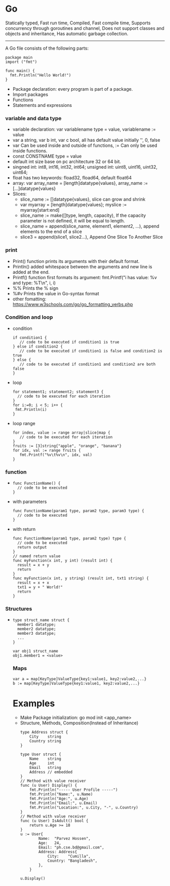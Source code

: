 # Go
Statically typed, Fast run time, Compiled, Fast compile time, Supports concurrency through goroutines and channel, Does not support classes and objects and inheritance, Has automatic garbage collection.

---
A Go file consists of the following parts:
```
package main
import ("fmt")

func main() {
  fmt.Println("Hello World!")
}
```

- Package declaration: every program is part of a package.
- Import packages
- Functions
- Statements and expressions

### variable and data type
- variable declaration: var variablename type = value,  variablename := value
- var a string, var b int, var c bool, all has default value initially '', 0, false
- var Can be used inside and outside of functions, := Can only be used inside functions.
- const CONSTNAME type = value
- default int size base on pc architecture 32 or 64 bit.
- singned int: int8, int16, int32, int64; unsigned int: uint8, uint16, uint32, uint64;
- float has two keywords: fload32, fload64, default float64
- array: var array_name = [length]datatype{values}, array_name := [...]datatype{values}
- Slices:
  - slice_name := []datatype{values}, slice can grow and shrink
  - var myarray = [length]datatype{values}; myslice := myarray[start:end]
  - slice_name := make([]type, length, capacity), If the capacity parameter is not defined, it will be equal to length.
  - slice_name = append(slice_name, element1, element2, ...), append elements to the end of a slice
  - slice3 = append(slice1, slice2...), Append One Slice To Another Slice

### print
- Print() function prints its arguments with their default format.
- Println() added whitespace between the arguments and new line is added at the end.
- Printf() function first formats its argument: fmt.Printf("i has value: %v and type: %T\n", i, i)
- %% 	Prints the % sign
- %#v 	Prints the value in Go-syntax format
- other fomatting: https://www.w3schools.com/go/go_formatting_verbs.php

### Condition and loop
- condition
  ```
  if condition1 {
     // code to be executed if condition1 is true
  } else if condition2 {
     // code to be executed if condition1 is false and condition2 is true
  } else {
     // code to be executed if condition1 and condition2 are both false
  }
  ```

- loop
   ```
  for statement1; statement2; statement3 {
     // code to be executed for each iteration
  }
  for i:=0; i < 5; i++ {
    fmt.Println(i)
  }
  ```
- loop range
  ```
  for index, value := range array|slice|map {
     // code to be executed for each iteration
  }
  fruits := [3]string{"apple", "orange", "banana"}
  for idx, val := range fruits {
     fmt.Printf("%v\t%v\n", idx, val)
  }
  ```

### function
- ```
  func FunctionName() {
    // code to be executed
  }
  ```
- with parameters
  ```
  func FunctionName(param1 type, param2 type, param3 type) {
    // code to be executed
  }
  ```
- with return
  ```
  func FunctionName(param1 type, param2 type) type {
    // code to be executed
    return output
  }
  // named return value
  func myFunction(x int, y int) (result int) {
    result = x + y
    return
  }
  func myFunction(x int, y string) (result int, txt1 string) {
    result = x + x
    txt1 = y + " World!"
    return
  }

  ```

### Structures
- ```
  type struct_name struct {
    member1 datatype;
    member2 datatype;
    member3 datatype;
    ...
  }

  var obj1 struct_name
  obj1.member1 = <value>
  ```

  ### Maps
  ```
  var a = map[KeyType]ValueType{key1:value1, key2:value2,...}
  b := map[KeyType]ValueType{key1:value1, key2:value2,...}

  ```

  # Examples
  - Make Package initialization: go mod init <app_name>
  - Structure, Methods, Composition(Instead of Inheritance)
    ```
    type Address struct {
        City    string
        Country string
    }
    
    type User struct {
        Name    string
        Age     int
        Email   string
        Address // embedded
    }
    // Method with value receiver
    func (u User) Display() {
        fmt.Println("----- User Profile -----")
        fmt.Println("Name:", u.Name)
        fmt.Println("Age:", u.Age)
        fmt.Println("Email:", u.Email)
        fmt.Println("Location:", u.City, "-", u.Country)
    }
    // Method with value receiver
    func (u User) IsAdult() bool {
        return u.Age >= 18
    }
    u := User{
            Name:  "Parvez Hossen",
            Age:   24,
            Email: "ph.cse.bd@gmail.com",
            Address: Address{
                City:    "Cumilla",
                Country: "Bangladesh",
            },
        }

    u.Display()
    ```
